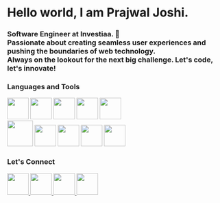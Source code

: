 <h1>Hello world, I am Prajwal Joshi. </h1>
<h3>
 Software Engineer at Investiaa. 🚀 <br/>
 Passionate about creating seamless user experiences and pushing the boundaries of web technology. <br/> 
 Always on the lookout for the next big challenge. Let's code, let's innovate!
</h3>

<h3 align="left">Languages and Tools</h3>
<p>
 
 <img height="50" width="50"  src="https://cdn.jsdelivr.net/gh/devicons/devicon@latest/icons/react/react-original.svg" />
 <img  height="50" width="50"  src="https://cdn.jsdelivr.net/gh/devicons/devicon@latest/icons/graphql/graphql-plain.svg" />
 <img height="50" width="50" src="https://cdn.jsdelivr.net/gh/devicons/devicon@latest/icons/tailwindcss/tailwindcss-original.svg" />
 <img  height="50" width="50" src="https://cdn.jsdelivr.net/gh/devicons/devicon@latest/icons/flutter/flutter-original.svg" />
 <img height="50" width="50" src="https://cdn.jsdelivr.net/gh/devicons/devicon@latest/icons/dart/dart-original.svg" /> <br/>
 <img height="60" width="60" src="https://cdn.jsdelivr.net/gh/devicons/devicon@latest/icons/nodejs/nodejs-plain-wordmark.svg" />
 <img height="50" width="50" src="https://cdn.jsdelivr.net/gh/devicons/devicon@latest/icons/typescript/typescript-original.svg" />
 <img height="50" width="50" src="https://cdn.jsdelivr.net/gh/devicons/devicon@latest/icons/javascript/javascript-original.svg" />
<img height="50" width="50" src="https://cdn.jsdelivr.net/gh/devicons/devicon@latest/icons/figma/figma-original.svg" />
<img height="50" width="50"  src="https://cdn.jsdelivr.net/gh/devicons/devicon@latest/icons/docker/docker-original.svg" />     
</p>

<!-- Github Stats 

<p><img align="center" src="https://github-readme-streak-stats.herokuapp.com/?user=ojaspj&" alt="ojaspj" /></p>

<p>&nbsp;<img align="center" src="https://github-readme-stats.vercel.app/api?username=ojaspj&show_icons=true&locale=en" alt="ojaspj" /></p>
-->



<h3 align="left">Let's Connect</h3>
<p>
 <a href="https://www.linkedin.com/in/prajwal-joshi-3b3734156">
  <img height="50" width="50" src="https://upload.wikimedia.org/wikipedia/commons/thumb/c/ca/LinkedIn_logo_initials.png/600px-LinkedIn_logo_initials.png?20140125013055" />
 </a>
 <a href="https://www.instagram.com/mr.prajwaljoshi/">
  <img height="50" width="50" src="https://upload.wikimedia.org/wikipedia/commons/thumb/a/a5/Instagram_icon.png/600px-Instagram_icon.png" />
 </a>
 <a href="https://www.facebook.com/mrprajwal.joshi/">
  <img height="50" width="50" src="https://upload.wikimedia.org/wikipedia/commons/6/6c/Facebook_Logo_2023.png" />
 </a>
 <a href="https://www.x.com/mr_prajwaljoshi">
  <img height="50" width="50" src="https://upload.wikimedia.org/wikipedia/commons/9/95/Twitter_new_X_logo.png" />
 </a>
</p>
          

